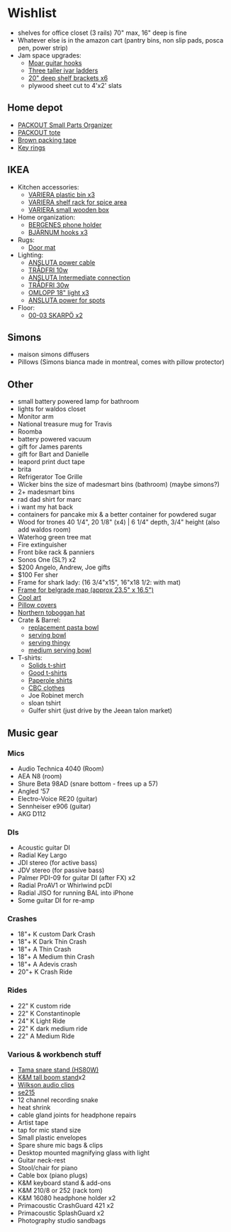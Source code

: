 # Wishlist

- shelves for office closet (3 rails) 70" max, 16" deep is fine
- Whatever else is in the amazon cart (pantry bins, non slip pads, posca pen, power strip)
- Jam space upgrades:
  - [Moar guitar hooks](https://www.amazon.ca/Guitar-Ohuhu-Electric-Acoustic-Ukulele/dp/B07ZCJ2XD2/)
  - [Three taller ivar ladders](https://www.ikea.com/ca/en/p/ivar-side-unit-87489409/)
  - [20" deep shelf brackets x6](https://www.homedepot.ca/product/everbilt-20-inch-heavy-duty-bracket-in-white/1000676069)
  - plywood sheet cut to 4'x2' slats

## Home depot

- [PACKOUT Small Parts Organizer](https://www.homedepot.ca/product/milwaukee-tool-packout-5-compartment-small-parts-organizer/1001110550)
- [PACKOUT tote](https://www.homedepot.ca/product/milwaukee-tool-15-inch-packout-tote/1001300908)
- [Brown packing tape](https://www.homedepot.ca/product/duck-brand-ez-tear-paper-tape-tan-1-88-inch-x-25-yd-/1001384344)
- [Key rings](https://www.homedepot.ca/product/the-hillman-group-1-inch-split-key-rings/1000167182)

## IKEA

- Kitchen accessories:
  - [VARIERA plastic bin x3](https://www.ikea.com/ca/en/p/variera-box-green-10471047/)
  - [VARIERA shelf rack for spice area](https://www.ikea.com/ca/en/p/variera-shelf-insert-white-80136622/)
  - [VARIERA small wooden box](https://www.ikea.com/ca/en/p/variera-box-with-handle-bamboo-90226052/)
- Home organization:
  - [BERGENES phone holder](https://www.ikea.com/ca/en/p/bergenes-holder-for-mobile-phone-tablet-bamboo-10457999/)
  - [BJÄRNUM hooks x3](https://www.ikea.com/ca/en/p/bjaernum-hook-aluminum-40152591/)
- Rugs:
  - [Door mat](https://www.ikea.com/ca/en/p/trampa-door-mat-natural-20052187/)
- Lighting:
  - [ANSLUTA power cable](https://www.ikea.com/ca/en/p/ansluta-power-supply-cord-30121411/)
  - [TRÅDFRI 10w](https://www.ikea.com/ca/en/p/tradfri-driver-for-wireless-control-gray-10356189/)
  - [ANSLUTA Intermediate connection](https://www.ikea.com/ca/en/p/ansluta-intermediate-connection-cord-60119925/)
  - [TRÅDFRI 30w](https://www.ikea.com/ca/en/p/tradfri-driver-for-wireless-control-gray-60342661/)
  - [OMLOPP 18" light x3](https://www.ikea.com/ca/en/p/omlopp-led-countertop-light-white-40430362/)
  - [ANSLUTA power for spots](https://www.ikea.com/ca/en/p/ansluta-led-driver-with-cord-white-90405845/)
- Floor:
  - [00-03 SKARPÖ x2](https://www.ikea.com/ca/en/p/skarpoe-armchair-outdoor-white-70234185/)

## Simons

- maison simons diffusers
- Pillows (Simons bianca made in montreal, comes with pillow protector)

## Other

- small battery powered lamp for bathroom
- lights for waldos closet
- Monitor arm
- National treasure mug for Travis
- Roomba
- battery powered vacuum
- gift for James parents
- gift for Bart and Danielle
- leapord print duct tape
- brita
- Refrigerator Toe Grille
- Wicker bins the size of madesmart bins (bathroom) (maybe simons?)
- 2+ madesmart bins
- rad dad shirt for marc
- i want my hat back
- containers for pancake mix & a better container for powdered sugar
- Wood for trones  40 1/4", 20 1/8" (x4) | 6 1/4" depth, 3/4" height (also add waldos room)
- Waterhog green tree mat
- Fire extinguisher
- Front bike rack & panniers
- Sonos One (SL?) x2
- $200 Angelo, Andrew, Joe gifts
- $100 Fer sher
- Frame for shark lady: (16 3/4"x15", 16"x18 1/2: with mat)
- [Frame for belgrade map (approx 23.5" x 16.5")](https://www.arttoframe.com/23x15-Satin-White-Frame-picture-frame/FRBW26074?page_type=E)
- [Cool art](https://www.concealed-art.com/nes-art)
- [Pillow covers](https://deijistudios.com/collections/linen-duvet-sets)
- [Northern toboggan hat](https://northerntoboggan.com/products/toboggan-trucker-hat)
- Crate & Barrel:
  - [replacement pasta bowl](https://www.crateandbarrel.com/marin-matte-black-low-pasta-bowl/s467282)
  - [serving bowl](https://www.crateandbarrel.com/oven-to-table-serving-bowl-with-trivet/s441270)
  - [serving thingy](https://www.crateandbarrel.com/oven-to-table-two-part-dish-with-trivet/s244757)
  - [medium serving bowl](https://www.crateandbarrel.com/carson-medium-acacia-serving-bowl/s515602)
- T-shirts:
  - [Solids t-shirt](https://solids.bandcamp.com/merch)
  - [Good t-shirts](https://us.kowtowclothing.com/)
  - [Paperole shirts](https://www.paperole.com/)
  - [CBC clothes](https://retrokid.ca/collections/cbc-retro)
  - Joe Robinet merch
  - sloan tshirt
  - Gulfer shirt (just drive by the Jeean talon market)

## Music gear

### Mics

- Audio Technica 4040 (Room)
- AEA N8 (room)
- Shure Beta 98AD (snare bottom - frees up a 57)
- Angled '57
- Electro-Voice RE20 (guitar)
- Sennheiser e906 (guitar)
- AKG D112

### DIs

- Acoustic guitar DI
- Radial Key Largo
- JDI stereo (for active bass)
- JDV stereo (for passive bass)
- Palmer PDI-09 for guitar DI (after FX) x2
- Radial ProAV1 or Whirlwind pcDI
- Radial JISO for running BAL into iPhone
- Some guitar DI for re-amp

### Crashes

- 18"+ K custom Dark Crash
- 18"+ K Dark Thin Crash
- 18"+ A Thin Crash
- 18"+ A Medium thin Crash
- 18"+ A Adevis crash
- 20"+ K Crash Ride

### Rides

- 22" K custom ride
- 22" K Constantinople
- 24" K Light Ride
- 22" K dark medium ride
- 22" A Medium Ride

### Various & workbench stuff

- [Tama snare stand (HS80W)](https://www.timpano-percussion.com/us/pied-de-caisse-claire-tama-roadpro-hs80w.html?id=43102689)
- [K&M tall boom stand](http://www.economik.com/km/21021-black/)x2
- [Wilkson audio clips](https://www.soundonsound.com/reviews/wilkinson-audio-mic-clips)
- [se215](https://www.shure.com/en-US/products/earphones/se215)
- 12 channel recording snake
- heat shrink
- cable gland joints for headphone repairs
- Artist tape
- tap for mic stand size
- Small plastic envelopes
- Spare shure mic bags & clips
- Desktop mounted magnifying glass with light
- Guitar neck-rest
- Stool/chair for piano
- Cable box (piano plugs)
- K&M keyboard stand & add-ons
- K&M 210/8 or 252 (rack tom)
- K&M 16080 headphone holder x2
- Primacoustic CrashGuard 421 x2
- Primacoustic SplashGuard x2
- Photography studio sandbags
